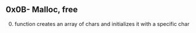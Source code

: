 ## 0x0B- Malloc, free
0. function creates an array of chars and initializes it with a specific char
